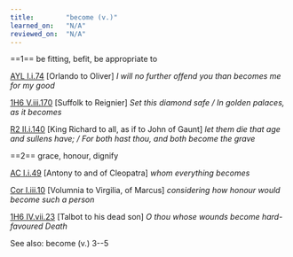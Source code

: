 ```yaml
---
title:        "become (v.)"
learned_on:   "N/A"
reviewed_on:  "N/A"
---
```


==1== be fitting, befit, be appropriate to

[AYL I.i.74](https://www.shakespeareswords.com/Public/Play.aspx?Act=1&Scene=1&WorkId=26#204630) \[Orlando to Oliver\] *I will no further offend you than becomes me for my good*

[1H6 V.iii.170](https://www.shakespeareswords.com/Public/Play.aspx?Act=5&Scene=3&WorkId=25#204136) \[Suffolk to Reignier\] *Set this diamond safe / In golden palaces, as it becomes*

[R2 II.i.140](https://www.shakespeareswords.com/Public/Play.aspx?Act=2&Scene=1&WorkId=22#190764) \[King Richard to all, as if to John of Gaunt\] *let them die that age and sullens have; / For both hast thou, and both become the grave*

==2== grace, honour, dignify

[AC I.i.49](https://www.shakespeareswords.com/Public/Play.aspx?Act=1&Scene=1&WorkId=8#107317) \[Antony to and of Cleopatra\] *whom everything becomes*

[Cor I.iii.10](https://www.shakespeareswords.com/Public/Play.aspx?Act=1&Scene=3&WorkId=3#120787) \[Volumnia to Virgilia, of Marcus\] *considering how honour would become such a person*

[1H6 IV.vii.23](https://www.shakespeareswords.com/Public/Play.aspx?Act=4&Scene=7&WorkId=25#203658) \[Talbot to his dead son\] *O thou whose wounds become hard-favoured Death*

See also: become (v.) 3--5

